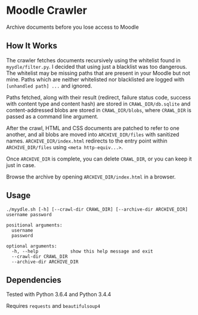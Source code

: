 # Moodle Crawler

Archive documents before you lose access to Moodle

## How It Works

The crawler fetches documents recursively using the whitelist found in `myydle/filter.py`. I decided that using just a blacklist was too dangerous.
The whitelist may be missing paths that are present in your Moodle but not mine.
Paths which are neither whitelisted nor blacklisted are logged with `[unhandled path] ...` and ignored.

Paths fetched, along with their result (redirect, failure status code, success with content type and content hash) are stored in `CRAWL_DIR/db.sqlite` and content-addressed blobs are stored in `CRAWL_DIR/blobs`, where `CRAWL_DIR` is passed as a command line argument.

After the crawl, HTML and CSS documents are patched to refer to one another, and all blobs are moved into `ARCHIVE_DIR/files` with sanitized names. `ARCHIVE_DIR/index.html` redirects to the entry point within `ARCHIVE_DIR/files` using `<meta http-equiv...>`.

Once `ARCHIVE_DIR` is complete, you can delete `CRAWL_DIR`, or you can keep it just in case.

Browse the archive by opening `ARCHIVE_DIR/index.html` in a browser.

## Usage

```
./myydle.sh [-h] [--crawl-dir CRAWL_DIR] [--archive-dir ARCHIVE_DIR] username password

positional arguments:
  username
  password

optional arguments:
  -h, --help            show this help message and exit
  --crawl-dir CRAWL_DIR
  --archive-dir ARCHIVE_DIR
```

## Dependencies

Tested with Python 3.6.4 and Python 3.4.4

Requires `requests` and `beautifulsoup4`
